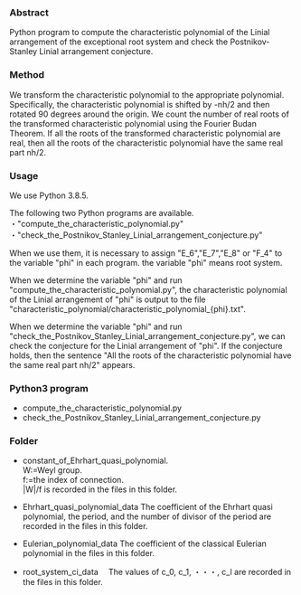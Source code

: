 ### Abstract
Python program to compute the characteristic polynomial of the Linial arrangement of the exceptional root system and check the Postnikov-Stanley Linial arrangement conjecture. 

### Method
We transform the characteristic polynomial to the appropriate polynomial. Specifically, the characteristic polynomial is shifted by -nh/2 and then rotated 90 degrees around the origin. We count the number of real roots of the transformed characteristic polynomial using the Fourier Budan Theorem. If all the roots of the transformed characteristic polynomial are real, then all the roots of the characteristic polynomial have the same real part nh/2. 

### Usage
We use Python 3.8.5. 

The following two Python programs are available.    
・"compute_the_characteristic_polynomial.py"     
・"check_the_Postnikov_Stanley_Linial_arrangement_conjecture.py"

When we use them, it is necessary to assign "E_6","E_7","E_8" or "F_4" to the variable "phi" in each program. the variable "phi" means root system. 

When we determine the variable "phi" and run "compute_the_characteristic_polynomial.py", the characteristic polynomial of the Linial arrangement of "phi" is output to the file "characteristic_polynomial/characteristic_polynomial_{phi}.txt".

When we determine the variable "phi" and run "check_the_Postnikov_Stanley_Linial_arrangement_conjecture.py", we can check the conjecture for the Linial arrangement of "phi". If the conjecture holds, then the sentence "All the roots of the characteristic polynomial have the same real part nh/2" appears.

### Python3 program
* compute_the_characteristic_polynomial.py
* check_the_Postnikov_Stanley_Linial_arrangement_conjecture.py

### Folder
* constant_of_Ehrhart_quasi_polynomial.      
W:=Weyl group.      
f:=the index of connection.      
|W|/f is recorded in the files in this folder.      

* Ehrhart_quasi_polynomial_data
  The coefficient of the Ehrhart quasi polynomial, the period, and the number of divisor of the period are recorded in the files in this folder.

* Eulerian_polynomial_data
  The coefficient of the classical Eulerian polynomial in the files in this folder.

* root_system_ci_data
　The values of c_0, c_1, ・・・, c_l are recorded in the files in this folder.